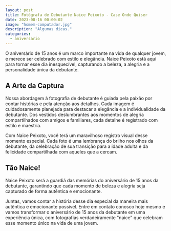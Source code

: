 ```yaml
---
layout: post
title: Fotógrafa de Debutante Naice Peixoto - Case Onde Quiser
date: 2023-08-16 00:00:02
image: "homem-computador.jpg"
description: "Algumas dicas."
categories:
  - aniversario
---
```


O aniversário de 15 anos é um marco importante na vida de qualquer jovem, e merece ser celebrado com estilo e elegância. Naice Peixoto está aqui para tornar esse dia inesquecível, capturando a beleza, a alegria e a personalidade única da debutante.

## A Arte da Captura

Nossa abordagem à fotografia de debutante é guiada pela paixão por contar histórias e pela atenção aos detalhes. Cada imagem é cuidadosamente planejada para destacar a elegância e a individualidade da debutante. Dos vestidos deslumbrantes aos momentos de alegria compartilhados com amigos e familiares, cada detalhe é registrado com estilo e maestria.

Com Naice Peixoto, você terá um maravilhoso registro visual desse momento especial. Cada foto é uma lembrança do brilho nos olhos da debutante, da celebração de sua transição para a idade adulta e da felicidade compartilhada com aqueles que a cercam.

## Tão Naice!

Naice Peixoto será a guardiã das memórias do aniversário de 15 anos da debutante, garantindo que cada momento de beleza e alegria seja capturado de forma autêntica e emocionante.

Juntas, vamos contar a história desse dia especial da maneira mais autêntica e emocionante possível. Entre em contato conosco hoje mesmo e vamos transformar o aniversário de 15 anos da debutante em uma experiência única, com fotografias verdadeiramente "naice" que celebram esse momento único na vida de uma jovem.
